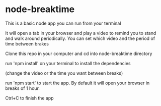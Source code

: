 # node-breaktime

This is a basic node app you can run from your terminal

It will open a tab in your browser and play a video to remind you to stand and walk around periodically. 
You can set which video and the period of time between brakes

Clone this repo in your computer and cd into node-breaktime directory

run 'npm install' on your terminal to install the dependencies

(change the video or the time you want between breaks)

run 'npm start' to start the app. By default it will open your browser in breaks of 1 hour.

Ctrl+C to finish the app
